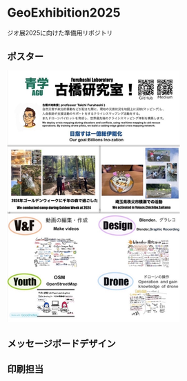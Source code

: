 # GeoExhibition2025
ジオ展2025に向けた準備用リポジトリ


## ポスター
<img src="https://github.com/furuhashilab/GeoExhibition2025/blob/main/%E7%A0%94%E7%A9%B6%E5%AE%A4%E7%B4%B9%E4%BB%8B%E3%83%9D%E3%82%B9%E3%82%BF%E3%83%BC.jpeg?raw=true" width="400" >

## メッセージボードデザイン

## 印刷担当

